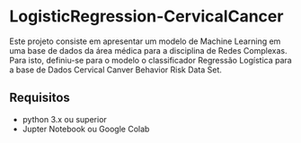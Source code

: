 # LogisticRegression-CervicalCancer

Este projeto consiste em apresentar um modelo de Machine Learning em uma base de dados da área médica para a disciplina de Redes Complexas. Para isto, definiu-se para o modelo o classificador Regressão Logística para a base de Dados Cervical Canver  Behavior Risk Data Set.

## Requisitos

- python 3.x ou superior
- Jupter Notebook ou Google Colab


